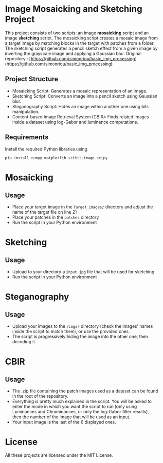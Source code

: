 # Image Mosaicking and Sketching Project

This project consists of two scripts: an image **mosaicking** script and an image **sketching** script. The mosaicking script creates a mosaic image from a target image by matching blocks in the target with patches from a folder. The sketching script generates a pencil sketch effect from a given image by inverting the grayscale image and applying a Gaussian blur.
Original repository : [https://github.com/simonriou/basic_img_processing](https://github.com/simonriou/basic_img_processing)

## Project Structure

- Mosaicking Script: Generates a mosaic representation of an image.
- Sketching Script: Converts an image into a pencil sketch using Gaussian blur.
- Steganography Script: Hides an image within another one using bits manipulation.
- Content-based Image Retrieval System (CBIR): Finds related images inside a dataset using log-Gabor and luminance computations.

## Requirements

Install the required Python libraries using:
```bash
pip install numpy matplotlib scikit-image scipy
```

# Mosaicking
## Usage
- Place your target image in the `Target_images/` directory and adjust the name of the target file on line 21
- Place your patches in the `patches` directory
- Run the script in your Python environment

# Sketching
## Usage
- Upload to your directory a `input.jpg` file that will be used for sketching
- Run the script in your Python environment

# Steganography
## Usage
- Upload your images to the `/imgs/` directory (check the images' names inside the script to match them), or use the provided ones.
- The script is progressively hiding the image into the other one, then decoding it.

# CBIR
## Usage
- The .zip file containing the patch images used as a dataset can be found in the root of the repository.
- Everything is pretty much explained in the script. You will be asked to enter the mode in which you want the script to run (only using Luminances and Chrominances, or only the log-Gabor filter results), then the number of the image that will be used as an input.
- Your input image is the last of the 6 displayed ones.

# License
All these projects are licensed under the MIT License.
